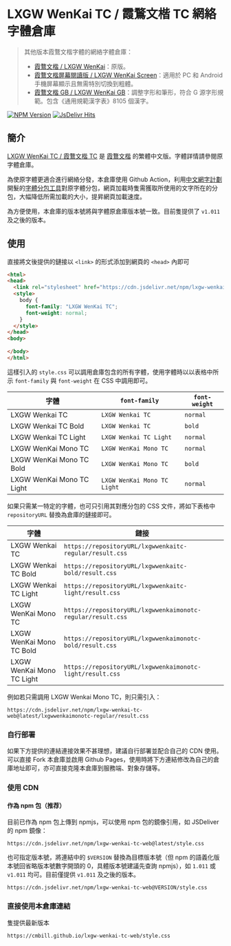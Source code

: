 # LXGW WenKai TC / 霞鶩文楷 TC 網絡字體倉庫

> 其他版本霞鶩文楷字體的網絡字體倉庫：
>   - [霞鶩文楷 / LXGW WenKai](https://github.com/CMBill/lxgw-wenkai-web)：原版。
>   - [霞鶩文楷屏幕閱讀版 / LXGW WenKai Screen](https://github.com/CMBill/lxgw-wenkai-screen-web)：適用於 PC 和 Android 手機屏幕顯示且無需特別切換到粗體。
>   - [霞鶩文楷 GB / LXGW WenKai GB](https://github.com/CMBill/lxgw-wenkai-gb-web)：調整字形和筆形，符合 G 源字形規範。包含《通用規範漢字表》8105 個漢字。

[![NPM Version](https://img.shields.io/npm/v/lxgw-wenkai-tc-web?style=flat-square)](https://www.npmjs.com/package/lxgw-wenkai-tc-web)
[![JsDelivr Hits](https://data.jsdelivr.com/v1/package/npm/lxgw-wenkai-tc-web/badge?style=rounded)](https://www.jsdelivr.com/package/npm/lxgw-wenkai-tc-web)

## 簡介
[LXGW WenKai TC / 霞鶩文楷 TC](https://github.com/lxgw/LxgwWenkaiTC) 是 [霞鶩文楷](https://github.com/lxgw/LxgwWenKai) 的繁體中文版。字體詳情請參閱原字體倉庫。

為使原字體更適合進行網絡分發，本倉庫使用 Github Action，利用[中文網字計劃](https://chinese-font.netlify.app/)開髮的[字體分包工具](https://github.com/KonghaYao/cn-font-split)對原字體分包，網頁加載時隻需獲取所使用的文字所在的分包，大幅降低所需加載的大小，提昇網頁加載速度。

為方便使用，本倉庫的版本號將與字體原倉庫版本號一致。目前隻提供了 `v1.011` 及之後的版本。

## 使用
直接將文後提供的鏈接以 `<link>` 的形式添加到網頁的 `<head>` 內即可

```html
<html>
<head>
  <link rel="stylesheet" href="https://cdn.jsdelivr.net/npm/lxgw-wenkai-tc-web@latest/style.css" />
  <style>
    body {
      font-family: "LXGW WenKai TC";
      font-weight: normal;
    }
  </style>
</head>
<body>
  
</body>
</html>
```

這樣引入的 `style.css` 可以調用倉庫包含的所有字體，使用字體時以以表格中所示 `font-family` 與 `font-weight` 在 CSS 中調用即可。

| 字體                      | `font-family`               | `font-weight` |
| ------------------------- | --------------------------- | ------------- |
| LXGW Wenkai TC            | `LXGW Wenkai TC`            | `normal`      |
| LXGW Wenkai TC Bold       | `LXGW Wenkai TC`            | `bold`        |
| LXGW Wenkai TC Light      | `LXGW Wenkai TC Light`      | `normal`      |
| LXGW WenKai Mono TC       | `LXGW WenKai Mono TC`       | `normal`      |
| LXGW WenKai Mono TC Bold  | `LXGW WenKai Mono TC`       | `bold`        |
| LXGW WenKai Mono TC Light | `LXGW WenKai Mono TC Light` | `normal`      |

如果只需某一特定的字體，也可只引用其對應分包的 CSS 文件，將如下表格中 `repositoryURL` 替換為倉庫的鏈接即可。

| 字體                      | 鏈接                                                              |
| ------------------------- | ----------------------------------------------------------------- |
| LXGW Wenkai TC            | `https://repositoryURL/lxgwwenkaitc-regular/result.css`     |
| LXGW Wenkai TC Bold       | `https://repositoryURL/lxgwwenkaitc-bold/result.css`        |
| LXGW Wenkai TC Light      | `https://repositoryURL/lxgwwenkaitc-light/result.css`       |
| LXGW WenKai Mono TC       | `https://repositoryURL/lxgwwenkaimonotc-regular/result.css` |
| LXGW WenKai Mono TC Bold  | `https://repositoryURL/lxgwwenkaimonotc-bold/result.css`    | 
| LXGW WenKai Mono TC Light | `https://repositoryURL/lxgwwenkaimonotc-light/result.css`   |

例如若只需調用 LXGW Wenkai Mono TC，則只需引入：
```
https://cdn.jsdelivr.net/npm/lxgw-wenkai-tc-web@latest/lxgwwenkaimonotc-regular/result.css
``` 

### 自行部署
如果下方提供的連結連接效果不甚理想，建議自行部署並配合自己的 CDN 使用。可以直接 Fork 本倉庫並啟用 Github Pages，使用時將下方連結修改為自己的倉庫地址即可，亦可直接克隆本倉庫到服務端、對象存儲等。

### 使用 CDN
#### 作為 npm 包（推荐）
目前已作為 npm 包上傳到 npmjs，可以使用 npm 包的鏡像引用，如 JSDeliver 的 npm 鏡像：
```
https://cdn.jsdelivr.net/npm/lxgw-wenkai-tc-web@latest/style.css
```

也可指定版本號，將連結中的 `$VERSION` 替換為目標版本號（但 npm 的語義化版本號回省略版本號數字開頭的 0，具體版本號建議先查詢 npmjs），如 `1.011` 或 `v1.011` 均可。目前僅提供 `v1.011` 及之後的版本。
```
https://cdn.jsdelivr.net/npm/lxgw-wenkai-tc-web@VERSION/style.css
```

### 直接使用本倉庫連結
隻提供最新版本
```
https://cmbill.github.io/lxgw-wenkai-tc-web/style.css
```
